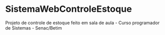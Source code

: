 # SistemaWebControleEstoque
Projeto de controle de estoque feito em sala de aula - Curso programador de Sistemas - Senac/Betim
